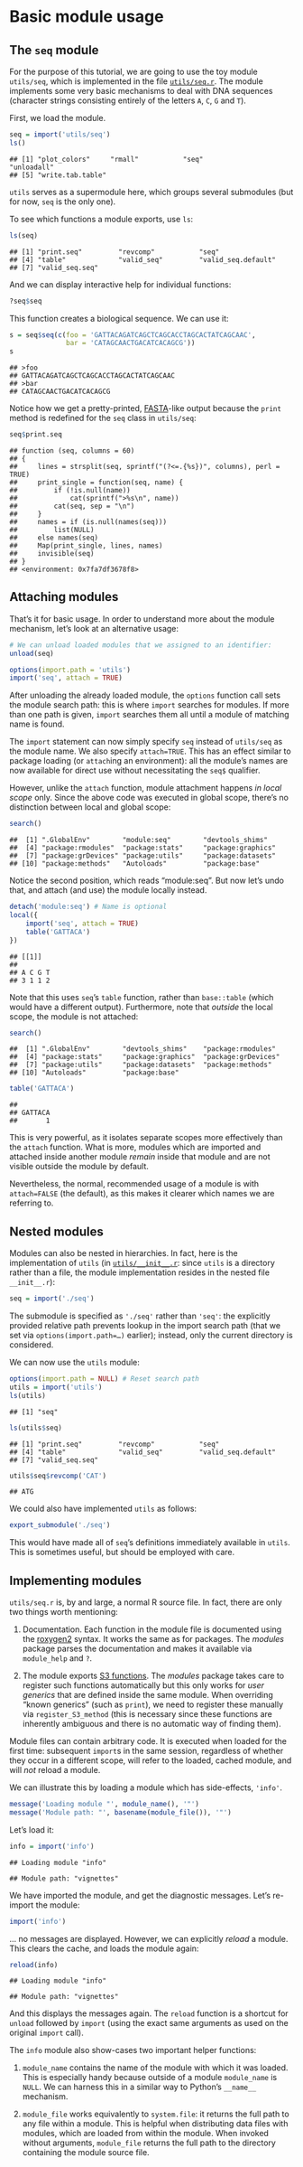 Basic module usage
==================

The `seq` module
----------------

For the purpose of this tutorial, we are going to use the toy module `utils/seq`, which is implemented in the file [`utils/seq.r`](utils/seq.r). The module implements some very basic mechanisms to deal with DNA sequences (character strings consisting entirely of the letters `A`, `C`, `G` and `T`).

First, we load the module.

``` r
seq = import('utils/seq')
ls()
```

    ## [1] "plot_colors"     "rmall"           "seq"             "unloadall"      
    ## [5] "write.tab.table"

`utils` serves as a supermodule here, which groups several submodules (but for now, `seq` is the only one).

To see which functions a module exports, use `ls`:

``` r
ls(seq)
```

    ## [1] "print.seq"         "revcomp"           "seq"              
    ## [4] "table"             "valid_seq"         "valid_seq.default"
    ## [7] "valid_seq.seq"

And we can display interactive help for individual functions:

``` r
?seq$seq
```

This function creates a biological sequence. We can use it:

``` r
s = seq$seq(c(foo = 'GATTACAGATCAGCTCAGCACCTAGCACTATCAGCAAC',
              bar = 'CATAGCAACTGACATCACAGCG'))
s
```

    ## >foo
    ## GATTACAGATCAGCTCAGCACCTAGCACTATCAGCAAC
    ## >bar
    ## CATAGCAACTGACATCACAGCG

Notice how we get a pretty-printed, [FASTA](http://en.wikipedia.org/wiki/FASTA_format)-like output because the `print` method is redefined for the `seq` class in `utils/seq`:

``` r
seq$print.seq
```

    ## function (seq, columns = 60) 
    ## {
    ##     lines = strsplit(seq, sprintf("(?<=.{%s})", columns), perl = TRUE)
    ##     print_single = function(seq, name) {
    ##         if (!is.null(name)) 
    ##             cat(sprintf(">%s\n", name))
    ##         cat(seq, sep = "\n")
    ##     }
    ##     names = if (is.null(names(seq))) 
    ##         list(NULL)
    ##     else names(seq)
    ##     Map(print_single, lines, names)
    ##     invisible(seq)
    ## }
    ## <environment: 0x7fa7df3678f8>

Attaching modules
-----------------

That’s it for basic usage. In order to understand more about the module mechanism, let’s look at an alternative usage:

``` r
# We can unload loaded modules that we assigned to an identifier:
unload(seq)

options(import.path = 'utils')
import('seq', attach = TRUE)
```

After unloading the already loaded module, the `options` function call sets the module search path: this is where `import` searches for modules. If more than one path is given, `import` searches them all until a module of matching name is found.

The `import` statement can now simply specify `seq` instead of `utils/seq` as the module name. We also specify `attach=TRUE`. This has an effect similar to package loading (or `attach`ing an environment): all the module’s names are now available for direct use without necessitating the `seq$` qualifier.

However, unlike the `attach` function, module attachment happens *in local scope* only. Since the above code was executed in global scope, there’s no distinction between local and global scope:

``` r
search()
```

    ##  [1] ".GlobalEnv"        "module:seq"        "devtools_shims"   
    ##  [4] "package:rmodules"  "package:stats"     "package:graphics" 
    ##  [7] "package:grDevices" "package:utils"     "package:datasets" 
    ## [10] "package:methods"   "Autoloads"         "package:base"

Notice the second position, which reads “module:seq”. But now let’s undo that, and attach (and use) the module locally instead.

``` r
detach('module:seq') # Name is optional
local({
    import('seq', attach = TRUE)
    table('GATTACA')
})
```

    ## [[1]]
    ## 
    ## A C G T 
    ## 3 1 1 2

Note that this uses `seq`’s `table` function, rather than `base::table` (which would have a different output). Furthermore, note that *outside* the local scope, the module is not attached:

``` r
search()
```

    ##  [1] ".GlobalEnv"        "devtools_shims"    "package:rmodules" 
    ##  [4] "package:stats"     "package:graphics"  "package:grDevices"
    ##  [7] "package:utils"     "package:datasets"  "package:methods"  
    ## [10] "Autoloads"         "package:base"

``` r
table('GATTACA')
```

    ## 
    ## GATTACA 
    ##       1

This is very powerful, as it isolates separate scopes more effectively than the `attach` function. What is more, modules which are imported and attached inside another module *remain* inside that module and are not visible outside the module by default.

Nevertheless, the normal, recommended usage of a module is with `attach=FALSE` (the default), as this makes it clearer which names we are referring to.

Nested modules
--------------

Modules can also be nested in hierarchies. In fact, here is the implementation of `utils` (in [`utils/__init__.r`](utils/__init__.r): since `utils` is a directory rather than a file, the module implementation resides in the nested file `__init__.r`):

``` r
seq = import('./seq')
```

The submodule is specified as `'./seq'` rather than `'seq'`: the explicitly provided relative path prevents lookup in the import search path (that we set via `options(import.path=…)` earlier); instead, only the current directory is considered.

We can now use the `utils` module:

``` r
options(import.path = NULL) # Reset search path
utils = import('utils')
ls(utils)
```

    ## [1] "seq"

``` r
ls(utils$seq)
```

    ## [1] "print.seq"         "revcomp"           "seq"              
    ## [4] "table"             "valid_seq"         "valid_seq.default"
    ## [7] "valid_seq.seq"

``` r
utils$seq$revcomp('CAT')
```

    ## ATG

We could also have implemented `utils` as follows:

``` r
export_submodule('./seq')
```

This would have made all of `seq`’s definitions immediately available in `utils`. This is sometimes useful, but should be employed with care.

Implementing modules
--------------------

`utils/seq.r` is, by and large, a normal R source file. In fact, there are only two things worth mentioning:

1.  Documentation. Each function in the module file is documented using the [roxygen2](http://cran.r-project.org/web/packages/roxygen2/index.html) syntax. It works the same as for packages. The *modules* package parses the documentation and makes it available via `module_help` and `?`.

2.  The module exports [S3 functions](http://adv-r.had.co.nz/S3.html). The *modules* package takes care to register such functions automatically but this only works for *user generics* that are defined inside the same module. When overriding “known generics” (such as `print`), we need to register these manually via `register_S3_method` (this is necessary since these functions are inherently ambiguous and there is no automatic way of finding them).

Module files can contain arbitrary code. It is executed when loaded for the first time: subsequent `import`s in the same session, regardless of whether they occur in a different scope, will refer to the loaded, cached module, and will *not* reload a module.

We can illustrate this by loading a module which has side-effects, `'info'`.

``` r
message('Loading module "', module_name(), '"')
message('Module path: "', basename(module_file()), '"')
```

Let’s load it:

``` r
info = import('info')
```

    ## Loading module "info"

    ## Module path: "vignettes"

We have imported the module, and get the diagnostic messages. Let’s re-import the module:

``` r
import('info')
```

… no messages are displayed. However, we can explicitly *reload* a module. This clears the cache, and loads the module again:

``` r
reload(info)
```

    ## Loading module "info"

    ## Module path: "vignettes"

And this displays the messages again. The `reload` function is a shortcut for `unload` followed by `import` (using the exact same arguments as used on the original `import` call).

The `info` module also show-cases two important helper functions:

1.  `module_name` contains the name of the module with which it was loaded. This is especially handy because outside of a module `module_name` is `NULL`. We can harness this in a similar way to Python’s `__name__` mechanism.

2.  `module_file` works equivalently to `system.file`: it returns the full path to any file within a module. This is helpful when distributing data files with modules, which are loaded from within the module. When invoked without arguments, `module_file` returns the full path to the directory containing the module source file.
